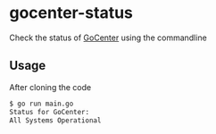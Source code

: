 # gocenter-status

Check the status of [GoCenter](https://gocenter.io) using the commandline

## Usage

After cloning the code

```bash
$ go run main.go
Status for GoCenter:
All Systems Operational
```